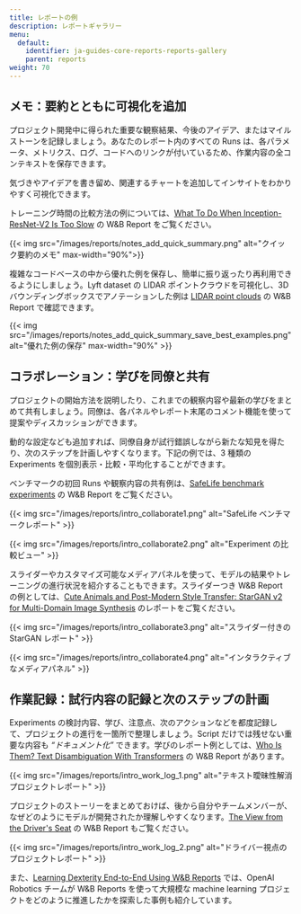 ```yaml
---
title: レポートの例
description: レポートギャラリー
menu:
  default:
    identifier: ja-guides-core-reports-reports-gallery
    parent: reports
weight: 70
---
```


## メモ：要約とともに可視化を追加

プロジェクト開発中に得られた重要な観察結果、今後のアイデア、またはマイルストーンを記録しましょう。あなたのレポート内のすべての Runs は、各パラメータ、メトリクス、ログ、コードへのリンクが付いているため、作業内容の全コンテキストを保存できます。

気づきやアイデアを書き留め、関連するチャートを追加してインサイトをわかりやすく可視化できます。

トレーニング時間の比較方法の例については、[What To Do When Inception-ResNet-V2 Is Too Slow](https://wandb.ai/stacey/estuary/reports/When-Inception-ResNet-V2-is-too-slow--Vmlldzo3MDcxMA) の W&B Report をご覧ください。

{{< img src="/images/reports/notes_add_quick_summary.png" alt="クイック要約のメモ" max-width="90%">}}

複雑なコードベースの中から優れた例を保存し、簡単に振り返ったり再利用できるようにしましょう。Lyft dataset の LIDAR ポイントクラウドを可視化し、3D バウンディングボックスでアノテーションした例は [LIDAR point clouds](https://wandb.ai/stacey/lyft/reports/LIDAR-Point-Clouds-of-Driving-Scenes--Vmlldzo2MzA5Mg) の W&B Report で確認できます。

{{< img src="/images/reports/notes_add_quick_summary_save_best_examples.png" alt="優れた例の保存" max-width="90%" >}}

## コラボレーション：学びを同僚と共有

プロジェクトの開始方法を説明したり、これまでの観察内容や最新の学びをまとめて共有しましょう。同僚は、各パネルやレポート末尾のコメント機能を使って提案やディスカッションができます。

動的な設定なども追加すれば、同僚自身が試行錯誤しながら新たな知見を得たり、次のステップを計画しやすくなります。下記の例では、3 種類の Experiments を個別表示・比較・平均化することができます。

ベンチマークの初回 Runs や観察内容の共有例は、[SafeLife benchmark experiments](https://wandb.ai/stacey/saferlife/reports/SafeLife-Benchmark-Experiments--Vmlldzo0NjE4MzM) の W&B Report をご覧ください。

{{< img src="/images/reports/intro_collaborate1.png" alt="SafeLife ベンチマークレポート" >}}

{{< img src="/images/reports/intro_collaborate2.png" alt="Experiment の比較ビュー" >}}

スライダーやカスタマイズ可能なメディアパネルを使って、モデルの結果やトレーニングの進行状況を紹介することもできます。スライダーつき W&B Report の例としては、[Cute Animals and Post-Modern Style Transfer: StarGAN v2 for Multi-Domain Image Synthesis](https://wandb.ai/stacey/stargan/reports/Cute-Animals-and-Post-Modern-Style-Transfer-StarGAN-v2-for-Multi-Domain-Image-Synthesis---VmlldzoxNzcwODQ) のレポートをご覧ください。

{{< img src="/images/reports/intro_collaborate3.png" alt="スライダー付きの StarGAN レポート" >}}

{{< img src="/images/reports/intro_collaborate4.png" alt="インタラクティブなメディアパネル" >}}

## 作業記録：試行内容の記録と次のステップの計画

Experiments の検討内容、学び、注意点、次のアクションなどを都度記録して、プロジェクトの進行を一箇所で整理しましょう。Script だけでは残せない重要な内容も _“ドキュメント化”_ できます。学びのレポート例としては、[Who Is Them? Text Disambiguation With Transformers](https://wandb.ai/stacey/winograd/reports/Who-is-Them-Text-Disambiguation-with-Transformers--VmlldzoxMDU1NTc) の W&B Report があります。

{{< img src="/images/reports/intro_work_log_1.png" alt="テキスト曖昧性解消プロジェクトレポート" >}}

プロジェクトのストーリーをまとめておけば、後から自分やチームメンバーが、なぜどのようにモデルが開発されたか理解しやすくなります。[The View from the Driver's Seat](https://wandb.ai/stacey/deep-drive/reports/The-View-from-the-Driver-s-Seat--Vmlldzo1MTg5NQ) の W&B Report もご覧ください。

{{< img src="/images/reports/intro_work_log_2.png" alt="ドライバー視点のプロジェクトレポート" >}}

また、[Learning Dexterity End-to-End Using W&B Reports](https://bit.ly/wandb-learning-dexterity) では、OpenAI Robotics チームが W&B Reports を使って大規模な machine learning プロジェクトをどのように推進したかを探索した事例も紹介しています。